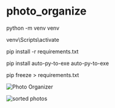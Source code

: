 # photo_organize

python -m venv venv

venv\Scripts\activate

pip install -r requirements.txt

pip install auto-py-to-exe
auto-py-to-exe  

pip freeze > requirements.txt

![Photo Organizer](https://github.com/trbtl/photo_organize/assets/137664787/8587bfde-4976-47fd-9316-b79fbfbf3d28)

![sorted photos](https://github.com/trbtl/photo_organize/assets/137664787/d0186ff9-8dcf-43a0-bc59-a2e19e8c0ed7)
